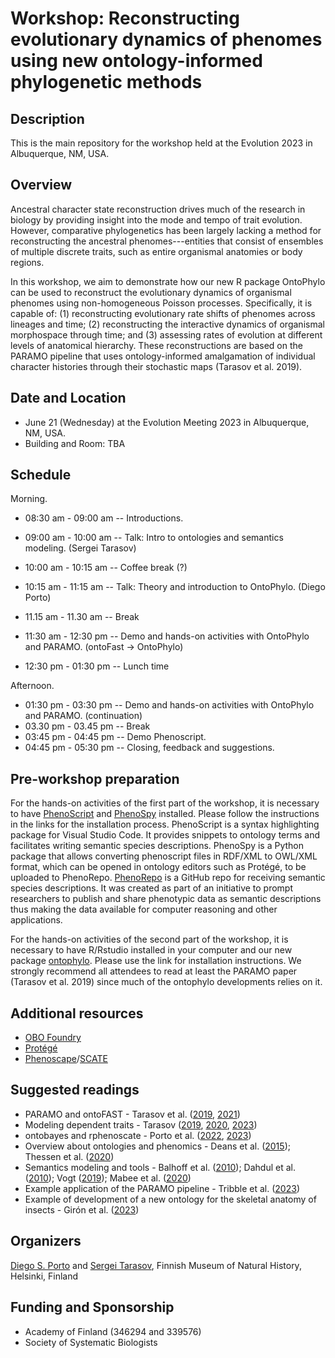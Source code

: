 
# Workshop: Reconstructing evolutionary dynamics of phenomes using new ontology-informed phylogenetic methods

## Description
This is the main repository for the workshop held at the Evolution 2023 in Albuquerque, NM, USA.

## Overview
Ancestral character state reconstruction drives much of the research in biology by providing insight into the mode and tempo of trait evolution. However, comparative phylogenetics has been largely lacking a method for reconstructing the ancestral phenomes---entities that consist of ensembles of multiple discrete traits, such as entire organismal anatomies or body regions.

In this workshop, we aim to demonstrate how our new R package OntoPhylo can be used to reconstruct the evolutionary dynamics of organismal phenomes using non-homogeneous Poisson processes. Specifically, it is capable of: (1) reconstructing evolutionary rate shifts of phenomes across lineages and time; (2) reconstructing the interactive dynamics of organismal morphospace through time; and (3) assessing rates of evolution at different levels of anatomical hierarchy. These reconstructions are based on the PARAMO pipeline that uses ontology-informed amalgamation of individual character histories through their stochastic maps (Tarasov et al. 2019).

## Date and Location
* June 21 (Wednesday) at the Evolution Meeting 2023 in Albuquerque, NM, USA.
* Building and Room: TBA

## Schedule
Morning.
* 08:30 am - 09:00 am -- Introductions.
* 09:00 am - 10:00 am -- Talk: Intro to ontologies and semantics modeling. (Sergei Tarasov)
* 10:00 am - 10:15 am -- Coffee break (?)
* 10:15 am - 11:15 am -- Talk: Theory and introduction to OntoPhylo. (Diego Porto)
* 11.15 am - 11.30 am -- Break 
* 11:30 am - 12:30 pm -- Demo and hands-on activities with OntoPhylo and PARAMO. (ontoFast -> OntoPhylo)

* 12:30 pm - 01:30 pm -- Lunch time

Afternoon.
* 01:30 pm - 03:30 pm -- Demo and hands-on activities with OntoPhylo and PARAMO. (continuation)
* 03.30 pm - 03.45 pm -- Break
* 03:45 pm - 04:45 pm -- Demo Phenoscript.
* 04:45 pm - 05:30 pm -- Closing, feedback and suggestions.


## Pre-workshop preparation
For the hands-on activities of the first part of the workshop, it is necessary to have [PhenoScript](https://github.com/sergeitarasov/PhenoScript) and [PhenoSpy](https://pypi.org/project/phenospy/) installed. Please follow the instructions in the links for the installation process. PhenoScript is a syntax highlighting package for Visual Studio Code. It provides snippets to ontology terms and facilitates writing semantic species descriptions. PhenoSpy is a Python package that allows converting phenoscript files in RDF/XML to OWL/XML format, which can be opened in ontology editors such as Protégé, to be uploaded to PhenoRepo. [PhenoRepo](https://github.com/phenoscape/pheno-repo) is a GitHub repo for receiving semantic species descriptions. It was created as part of an initiative to prompt researchers to publish and share phenotypic data as semantic descriptions thus making the data available for computer reasoning and other applications.

For the hands-on activities of the second part of the workshop, it is necessary to have R/Rstudio installed in your computer and our new package [ontophylo](https://github.com/diegosasso/ontophylo). Please use the link for installation instructions. We strongly recommend all attendees to read at least the PARAMO paper (Tarasov et al. 2019) since much of the ontophylo developments relies on it.


## Additional resources
* [OBO Foundry](https://obofoundry.org/)
* [Protégé](https://protege.stanford.edu/)
* [Phenoscape](https://phenoscape.org/)/[SCATE](https://scate.phenoscape.org/)

## Suggested readings
- PARAMO and ontoFAST - Tarasov et al. ([2019](https://doi.org/10.1093/isd/ixz009), [2021](https://doi.org/10.1111/2041-210X.13753))
- Modeling dependent traits - Tarasov ([2019](https://doi.org/10.1093/sysbio/syz005), [2020](https://doi.org/10.1093/sysbio/syz050), [2023]())
- ontobayes and rphenoscate - Porto et al. ([2022](https://doi.org/10.1093/sysbio/syac022), [2023](https://doi.org/10.1101/2023.02.19.528613v1))
- Overview about ontologies and phenomics - Deans et al. ([2015](https://doi.org/10.1371/journal.pbio.1002033)); Thessen et al. ([2020](https://doi.org/10.1371/journal.pcbi.1008376))
- Semantics modeling and tools - Balhoff et al. ([2010](https://doi.org/10.1371/journal.pone.0010500)); Dahdul et al. ([2010](https://doi.org/10.1371/journal.pone.0010708)); Vogt ([2019](https://doi.org/10.1186/s13326-019-0204-6)); Mabee et al. ([2020](https://doi.org/10.1093/sysbio/syz067))
- Example application of the PARAMO pipeline - Tribble et al. ([2023](https://doi.org/10.1093/sysbio/syac070))
- Example of development of a new ontology for the skeletal anatomy of insects - Girón et al. ([2023](https://doi.org/10.1093/sysbio/syad025/7140370))

## Organizers
[Diego S. Porto](https://scholar.google.com/citations?user=hRTdDu4AAAAJ&hl) and [Sergei Tarasov](https://scholar.google.com/citations?user=CqTq-BkAAAAJ), Finnish Museum of Natural History, Helsinki, Finland


## Funding and Sponsorship
* Academy of Finland (346294 and 339576)
* Society of Systematic Biologists
